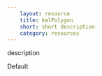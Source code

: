 ```yaml
---
    layout: resource
    title: kmlPolygon
    short: short description
    category: resources
---
```


description

Default

